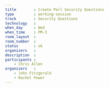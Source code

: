 ```yaml
---
title        : Create Perl Security Questions
type         : working-session
track        : Security Questions
technology   :
when_day     : Wed
when_time    : PM-3
room_layout  :
room_number  :
status       : ok
organizers   :
description  :
participants :
    - Chris Allen
organizers   :
    - John Fitzgerald
    - Rachel Power
---
```



